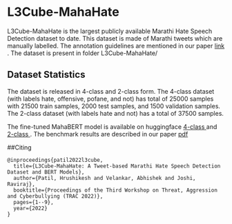 # L3Cube-MahaHate

L3Cube-MahaHate is the largest publicly available Marathi Hate Speech Detection dataset to date. This dataset is made of Marathi tweets which are manually labelled. The annotation guidelines are mentioned in our paper <a href='https://arxiv.org/abs/2203.13778'> link </a>.
The dataset is present in folder L3Cube-MahaHate/

## Dataset Statistics

The dataset is released in 4-class and 2-class form. The 4-class dataset (with labels hate, offensive, pofane, and not) has total of 25000 samples with 21500 train samples, 2000 test samples, and 1500 validation samples. The 2-class dataset (with labels hate and not) has a total of 37500 samples.

The fine-tuned MahaBERT model is available on huggingface <a href='https://huggingface.co/l3cube-pune/mahahate-multi-roberta'> 4-class </a> and <a href='https://huggingface.co/l3cube-pune/mahahate-bert'> 2-class </a>. The benchmark results are described in our paper <a href='https://arxiv.org/pdf/2203.13778.pdf'> pdf </a>

##Citing
```
@inproceedings{patil2022l3cube,
  title={L3Cube-MahaHate: A Tweet-based Marathi Hate Speech Detection Dataset and BERT Models},
  author={Patil, Hrushikesh and Velankar, Abhishek and Joshi, Raviraj},
  booktitle={Proceedings of the Third Workshop on Threat, Aggression and Cyberbullying (TRAC 2022)},
  pages={1--9},
  year={2022}
}
```
